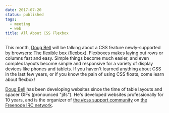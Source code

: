 ```yaml
---
date: 2017-07-20
status: published
tags:
  - meeting
  - web
title: All About CSS Flexbox
---
```

This month, [Doug Bell](http://preaction.me/) will be talking about
a CSS feature newly-supported by browsers: [The flexible box
(flexbox)](https://www.w3.org/TR/2012/CR-css3-flexbox-20120918/).
Flexboxes makes laying out rows or columns fast and easy. Simple things
become much easier, and even complex layouts become simple and
responsive for a variety of display devices like phones and tablets. If
you haven't learned anything about CSS in the last few years, or if you
know the pain of using CSS floats, come learn about flexbox!

[Doug Bell](http://preaction.me/) has been developing websites since the
time of table layouts and spacer GIFs (pronounced "jifs"). He's
developed websites professionally for 10 years, and is the organizer of
[the #css support community](http://hashcss.com/) on [the Freenode IRC
network](http://freenode.net/).
